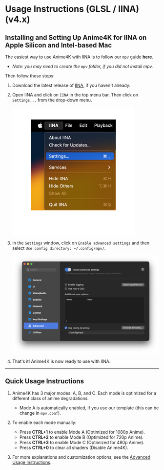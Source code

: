 # Usage Instructions (GLSL / IINA) (v4.x)

## Installing and Setting Up Anime4K for IINA on Apple Silicon and Intel-based Mac

The easiest way to use Anime4K with IINA is to follow our `mpv` guide [**here**](GLSL_Instructions_Mac_MPV.md).
- *Note: you may need to create the `mpv` folder, if you did not install mpv.*

Then follow these steps:

1. Download the latest release of [IINA](https://iina.io/download/), if you haven't already.

2. Open IINA and click on `IINA` in the top menu bar. Then click on `Settings...` from the drop-down menu.
   
   <img width="400" src="Screenshots/Mac/IINA/Settings.png">

3. In the `Settings` window, click on `Enable advanced settings` and then select `Use config directory: ~/.config/mpv/`.

   <img width="800" src="Screenshots/Mac/IINA/Advanced.png">

4. That's it! Anime4K is now ready to use with IINA.

____
## Quick Usage Instructions

1. Anime4K has 3 major modes: A, B, and C. Each mode is optimized for a different class of anime degradations.
    - Mode A is automatically enabled, if you use our template (this can be change in `mpv.conf`).

2. To enable each mode manually:
    - Press **CTRL+1** to enable Mode A (Optimized for 1080p Anime).
    - Press **CTRL+2** to enable Mode B (Optimized for 720p Anime).
    - Press **CTRL+3** to enable Mode C (Optimized for 480p Anime).
    - Press **CTRL+0** to clear all shaders (Disable Anime4K).
    
3. For more explanations and customization options, see the [Advanced Usage Instructions](md/GLSL_Instructions_Advanced.md#advanced-usage-instructions-glsl--mpv-v4x).
